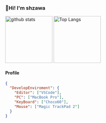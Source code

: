 ### 👋Hi! I'm shzawa

<p align="left"> 
  <img alt="github stats" height="150px" src="https://github-readme-stats.vercel.app/api?username=shzawa&count_private=true&show_icons=true&show_icons=true&theme=algolia" />
  <img alt="Top Langs" height="150px" src="https://github-readme-stats.vercel.app/api/top-langs/?username=shzawa&layout=compact&count_private=true&show_icons=true&show_icons=true&theme=algolia" />
</p>

#### Profile

```json
{
  "DevelopEnviroment": {
    "Editor": ["VSCode"],
    "PC": ["MacBook Pro"],
    "KeyBoard": ["Choco60"],
    "Mouse": ["Magic TrackPad 2"]
  }
}
```
